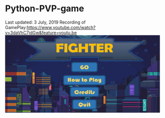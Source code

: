 # Python-PVP-game
Last updated: 3 July, 2019
Recording of GamePlay:https://www.youtube.com/watch?v=3daVhC7jdGw&feature=youtu.be
![](intro.png)
